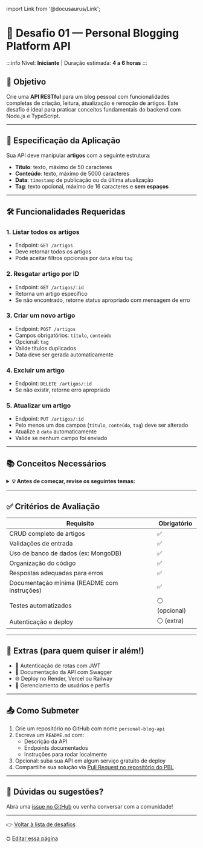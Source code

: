 import Link from '@docusaurus/Link';

# 🧩 Desafio 01 — Personal Blogging Platform API

:::info
Nível: **Iniciante** | Duração estimada: **4 a 6 horas**
:::

## 🎯 Objetivo

Crie uma **API RESTful** para um blog pessoal com funcionalidades completas de criação, leitura, atualização e remoção de artigos. Este desafio é ideal para praticar conceitos fundamentais do backend com Node.js e TypeScript.

---

## 📘 Especificação da Aplicação

Sua API deve manipular **artigos** com a seguinte estrutura:

- **Título**: texto, máximo de 50 caracteres
- **Conteúdo**: texto, máximo de 5000 caracteres
- **Data**: `timestamp` de publicação ou da última atualização
- **Tag**: texto opcional, máximo de 16 caracteres e **sem espaços**

---

## 🛠️ Funcionalidades Requeridas

### 1. **Listar todos os artigos**
- Endpoint: `GET /artigos`
- Deve retornar todos os artigos
- Pode aceitar filtros opcionais por `data` e/ou `tag`

### 2. **Resgatar artigo por ID**
- Endpoint: `GET /artigos/:id`
- Retorna um artigo específico
- Se não encontrado, retorne status apropriado com mensagem de erro

### 3. **Criar um novo artigo**
- Endpoint: `POST /artigos`
- Campos obrigatórios: `título`, `conteúdo`
- Opcional: `tag`
- Valide títulos duplicados
- Data deve ser gerada automaticamente

### 4. **Excluir um artigo**
- Endpoint: `DELETE /artigos/:id`
- Se não existir, retorne erro apropriado

### 5. **Atualizar um artigo**
- Endpoint: `PUT /artigos/:id`
- Pelo menos um dos campos (`título`, `conteúdo`, `tag`) deve ser alterado
- Atualize a `data` automaticamente
- Valide se nenhum campo foi enviado

---

## 📚 Conceitos Necessários

<details>
  <summary><strong>💡 Antes de começar, revise os seguintes temas:</strong></summary>

### 🧪 Backend com Node.js e TypeScript
- [Aprenda TypeScript com a Microsoft](https://www.typescriptlang.org/pt/docs/)
- [Fundamentos do Node.js](https://nodejs.dev/en/learn)
- [Curso gratuito de Node.js + TypeScript (CodeDrops)](https://www.youtube.com/watch?v=8yG1itP8KzM)

### 🌐 APIs RESTful
- [O que é o protocolo HTTP? (MDN)](https://developer.mozilla.org/pt-BR/docs/Web/HTTP/Overview)
- [Criando rotas HTTP com Express.js](https://expressjs.com/pt-br/)

### 🔐 Validação de dados
- [Validação com Zod (TypeScript)](https://zod.dev/)
- [Express-validator (Node.js)](https://express-validator.github.io/docs/)

### 🗃️ Banco de Dados e Modelagem
- [Introdução ao MongoDB](https://www.mongodb.com/docs/manual/introduction/)
- [Curso de MongoDB para iniciantes (freeCodeCamp - em português)](https://www.youtube.com/watch?v=HlFbp1fG4Zw)

### 📦 Organização do projeto e boas práticas
- [Princípios de Clean Code (resumo traduzido)](https://medium.com/@matheus_goncalves/clean-code-princ%C3%ADpios-para-escrever-c%C3%B3digos-melhores-e61fca79f56d)
- [Como estruturar uma API em Node.js (Rocketseat)](https://www.youtube.com/watch?v=Gfuw7wTNbPA)

### 🧪 Testes (opcional, mas recomendado)
- [Documentação oficial do Jest](https://jestjs.io/)
- [Testando APIs com Jest + Supertest](https://blog.rocketseat.com.br/testes-automatizados-com-jest/)

</details>

---

## ✅ Critérios de Avaliação

| Requisito                                     | Obrigatório |
|-----------------------------------------------|-------------|
| CRUD completo de artigos                      | ✅           |
| Validações de entrada                         | ✅           |
| Uso de banco de dados (ex: MongoDB)           | ✅           |
| Organização do código                         | ✅           |
| Respostas adequadas para erros                | ✅           |
| Documentação mínima (README com instruções)   | ✅           |
| Testes automatizados                          | ⚪️ (opcional)|
| Autenticação e deploy                         | ⚪️ (extra)   |

---

## 🚀 Extras (para quem quiser ir além!)

- 🔐 Autenticação de rotas com JWT
- 📄 Documentação da API com Swagger
- 🌐 Deploy no Render, Vercel ou Railway
- 👥 Gerenciamento de usuários e perfis

---

## 📤 Como Submeter

1. Crie um repositório no GitHub com nome `personal-blog-api`
2. Escreva um `README.md` com:
   - Descrição da API
   - Endpoints documentados
   - Instruções para rodar localmente
3. Opcional: suba sua API em algum serviço gratuito de deploy
4. Compartilhe sua solução via [Pull Request no repositório do PBL](https://github.com/s2l2/pbl)

---

## 💬 Dúvidas ou sugestões?

Abra uma [issue no GitHub](https://github.com/s2l2/pbl/issues) ou venha conversar com a comunidade!

---

👉 [Voltar à lista de desafios](../pbl)

⛭ [Editar essa página](https://github.com/SocialSoftwareLivingLab/docs/blob/main/site_source/src/pages/pbl/desafio-01.md)
